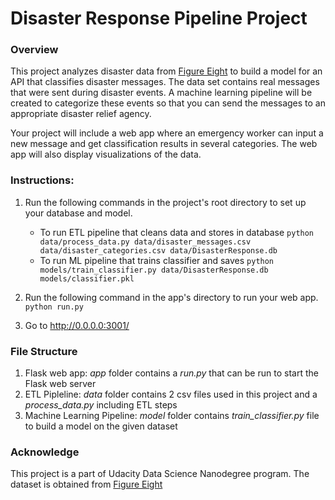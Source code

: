 # Disaster Response Pipeline Project

### Overview

This project analyzes disaster data from [Figure Eight](https://www.figure-eight.com) to build a model for an API that classifies disaster messages. The data set contains real messages that were sent during disaster events. A machine learning pipeline will be created to categorize these events so that you can send the messages to an appropriate disaster relief agency.

Your project will include a web app where an emergency worker can input a new message and get classification results in several categories. The web app will also display visualizations of the data. 

### Instructions:
1. Run the following commands in the project's root directory to set up your database and model.

    - To run ETL pipeline that cleans data and stores in database
        `python data/process_data.py data/disaster_messages.csv data/disaster_categories.csv data/DisasterResponse.db`
    - To run ML pipeline that trains classifier and saves
        `python models/train_classifier.py data/DisasterResponse.db models/classifier.pkl`

2. Run the following command in the app's directory to run your web app.
    `python run.py`

3. Go to http://0.0.0.0:3001/

### File Structure

1. Flask web app: _app_ folder contains a _run.py_ that can be run to start the Flask web server
2. ETL Pipleline: _data_ folder contains 2 csv files used in this project and a _process_data.py_ including ETL steps
3. Machine Learning Pipeline: _model_ folder contains _train_classifier.py_ file to build a model on the given dataset

### Acknowledge

This project is a part of Udacity Data Science Nanodegree program. The dataset is obtained from [Figure Eight](https://www.figure-eight.com)
